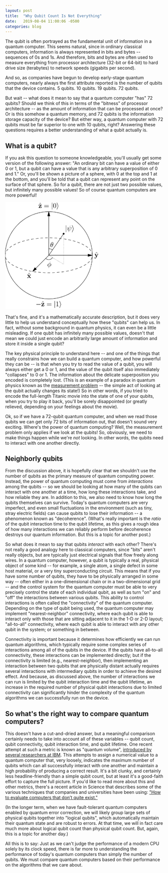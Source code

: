 ```yaml
---
layout: post
title:  "Why Qubit Count Is Not Everything"
date:   2019-08-04 11:00:06 -0500
categories: blog
---
```

The qubit is often portrayed as the fundamental unit of information in a quantum computer. This seems natural, since in ordinary classical computers, information is always represented in bits and bytes -- sequences of 0s and 1s. And therefore, bits and bytes are often used to measure everything from processor architecture (32-bit or 64-bit) to hard drive size (terabytes) to network speeds (gigabits per second).

And so, as companies have begun to develop early-stage quantum computers, nearly always the first attribute reported is the number of qubits that the device contains. 5 qubits. 10 qubits. 19 qubits. 72 qubits.

But wait -- what does it mean to say that a quantum computer "has" 72 qubits? Should we think of this in terms of the "bitness" of processor architecture -- as the amount of information that can be processed at once? Or is this somehow a quantum memory, and 72 qubits is the information storage capacity of the device? But either way, a quantum computer with 72 qubits must be far superior to one with 10 qubits, right? Answering these questions requires a better understanding of what a qubit actually is.

## What is a qubit?

If you ask this question to someone knowledgeable, you'll usually get some version of the following answer: "An ordinary bit can have a value of either 0 or 1, but a qubit can have a value that is any arbitrary superposition of 0 and 1." Or, you'll be shown a picture of a sphere, with 0 at the top and 1 at the bottom, and you'll be told that a qubit can represent any point on the surface of that sphere. So for a qubit, there are not just two possible values, but infinitely many possible values! So of course quantum computers are more powerful!

<img src="/images/bloch.png" alt="Bloch sphere" width="300" />

That's fine, and it's a mathematically accurate description, but it does very little to help us understand conceptually how these "qubits" can help us. In fact, without some background in quantum physics, it can even be a little misleading. If one qubit has infinitely many possible values, doesn't that mean we could just encode an arbitrarily large amount of information and store it inside a single qubit?

The key physical principle to understand here -- and one of the things that really constrains how we can build a quantum computer, and how powerful they can be -- is that when you try to read the value of a qubit, you will always either get a 0 or 1, and the value of the qubit itself also immediately "collapses" to 0 or 1. The information about the delicate superposition you encoded is completely lost. (This is an example of a paradox in quantum physics known as the [measurement problem](https://en.wikipedia.org/wiki/Measurement_problem) -- the simple act of looking at the qubit actually changes its state!) So in other words, if you tried to encode the full-length Titanic movie into the state of one of your qubits, when you try to play it back, you'll be sorely disappointed (or greatly relieved, depending on your feelings about the movie).

Ok, so if we have a 72-qubit quantum computer, and when we read those qubits we can get only 72 bits of information out, that doesn't sound very exciting. Where's the power of quantum computing? Well, the measurement problem only applies if we look at the qubits! So, obviously, we need to make things happen while we're _not_ looking. In other words, the qubits need to interact with one another directly.

## Neighborly qubits

From the discussion above, it is hopefully clear that we shouldn't use the number of qubits as the primary measure of quantum computing power. Instead, the power of quantum computing must come from _interactions_ among the qubits -- so we should be looking at how many of the qubits can interact with one another at a time, how long these interactions take, and how reliable they are. In addition to this, we also need to know how long the qubits themselves can survive. Today's quantum computers are very imperfect, and even small fluctuations in the environment (such as tiny, stray electric fields) can cause qubits to lose their information -- a phenomenon known as "decoherence". (What's really important is the _ratio_ of the qubit interaction time to the qubit lifetime, as this gives a rough idea of how many interactions we can reliably perform before decoherence destroys our quantum information. But this is a topic for another post.)

So what does it mean to say that qubits _interact_ with each other? There's not really a good analogy here to classical computers, since "bits" aren't really objects, but are typically just electrical signals that flow freely along wires. In a quantum computer, however, a qubit is typically a real, physical object of some kind -- for example, a single atom, a single defect in some host material, or a very tiny superconducting circuit. This means that if you have some number of qubits, they have to be physically arranged in some way -- often either in a one-dimensional chain or in a two-dimensional grid -- and the control system for the quantum computer must be able to very precisely control the state of each individual qubit, as well as turn "on" and "off" the interactions between various qubits. This ability to control interactions is often called the "connectivity" of the quantum computer. Depending on the type of qubit being used, the quantum computer may implement "nearest-neighbor" connectivity, where each qubit is able to interact only with those that are sitting adjacent to it in the 1-D or 2-D layout; "all-to-all" connectivity, where each qubit is able to interact with any other qubit in the system; or something in between.

Connectivity is important because it determines how efficiently we can run quantum algorithms, which typically require some complex series of interactions among all of the qubits in the device. If the qubits have all-to-all connectivity, these interactions can be implemented directly; but if the connectivity is limited (e.g., nearest-neighbor), then implementing an interaction between two qubits that are physically distant actually requires several interactions with intermediary qubits in order to achieve the desired effect. And because, as discussed above, the number of interactions we can run is limited by the qubit interaction time and the qubit lifetime, an increase in the required number of physical qubit interactions due to limited connectivity can significantly hinder the complexity of the quantum algorithms we can successfully run on the device.

## So what's the right way to compare quantum computers?

This doesn't have a cut-and-dried answer, but a meaningful comparison certainly needs to take into account all of these variables -- qubit count, qubit connectivity, qubit interaction time, and qubit lifetime. One recent attempt at such a metric is known as "quantum volume", [introduced by several researchers at IBM](https://arxiv.org/pdf/1811.12926.pdf). This attempts to assign a numerical value to a quantum computer that, very loosely, indicates the maximum number of qubits which can all successfully interact with one another and maintain a high probability of producing a correct result. It's a bit clunky, and certainly less headline-friendly than a simple qubit count, but at least it's a good-faith effort to capture the full picture. If you'd like to read more about this and other metrics, there's a recent article in Science that describes some of the various techniques that companies and universities have been using: ["How to evaluate computers that don’t quite exist."](https://www.sciencemag.org/news/2019/06/how-evaluate-computers-don-t-quite-exist)

(In the longer term, when we have fault-tolerant quantum computers enabled by quantum error correction, we will likely group large sets of physical qubits together into "logical qubits", which automatically maintain their quantum state and are robust to errors. At that time, we will in fact care much more about logical qubit count than physical qubit count. But, again, this is a topic for another day.)

All this is to say: Just as we can't judge the performance of a modern CPU solely by its clock speed, there is far more to understanding the performance of today's quantum computers than simply the number of qubits. We must compare quantum computers based on their performance on the algorithms that we care about.